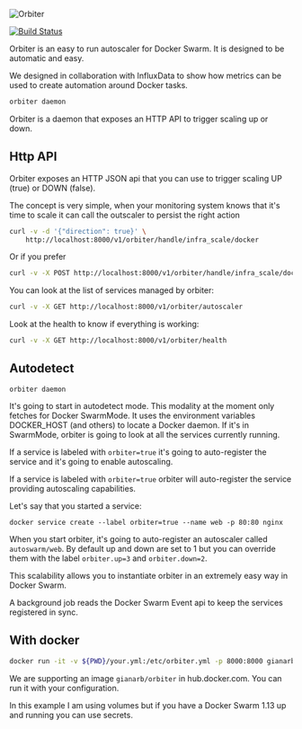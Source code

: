 ![](https://raw.githubusercontent.com/gianarb/orbiter/master/design/logo.png "Orbiter")


[![Build
Status](https://travis-ci.org/gianarb/orbiter.svg?branch=master)](https://travis-ci.org/gianarb/orbiter)

Orbiter is an easy to run autoscaler for Docker Swarm. It is designed to be
automatic and easy.

We designed in collaboration with InfluxData to show how metrics can be used to
create automation around Docker tasks.


```sh
orbiter daemon
```
Orbiter is a daemon that exposes an HTTP API to trigger scaling up or down.

## Http API
Orbiter exposes an HTTP JSON api that you can use to trigger scaling UP (true)
or DOWN (false).

The concept is very simple, when your monitoring system knows that it's time to
scale it can call the outscaler to persist the right action

```sh
curl -v -d '{"direction": true}' \
    http://localhost:8000/v1/orbiter/handle/infra_scale/docker
```
Or if you prefer

```sh
curl -v -X POST http://localhost:8000/v1/orbiter/handle/infra_scale/docker/up
```

You can look at the list of services managed by orbiter:

```sh
curl -v -X GET http://localhost:8000/v1/orbiter/autoscaler
```

Look at the health to know if everything is working:

```sh
curl -v -X GET http://localhost:8000/v1/orbiter/health
```

## Autodetect

```
orbiter daemon
```

It's going to start in autodetect mode. This modality at the moment only fetches
for Docker SwarmMode. It uses the environment variables DOCKER_HOST (and others) to
locate a Docker daemon. If it's in SwarmMode, orbiter is going to look at all the
services currently running.

If a service is labeled with `orbiter=true` it's going to auto-register the
service and it's going to enable autoscaling.

If a service is labeled with `orbiter=true` orbiter will auto-register the
service providing autoscaling capabilities.

Let's say that you started a service:

```
docker service create --label orbiter=true --name web -p 80:80 nginx
```

When you start orbiter, it's going to auto-register an autoscaler called
`autoswarm/web`. By default up and down are set to 1 but you can override
them with the label `orbiter.up=3` and `orbiter.down=2`.

This scalability allows you to instantiate orbiter in an extremely easy way in
Docker Swarm.

A background job reads the Docker Swarm Event api to keep the services
registered in sync.

## With docker

```sh
docker run -it -v ${PWD}/your.yml:/etc/orbiter.yml -p 8000:8000 gianarb/orbiter daemon
```
We are supporting an image `gianarb/orbiter` in hub.docker.com. You can run it
with your configuration.

In this example I am using volumes but if you have a Docker Swarm 1.13 up and
running you can use secrets.

